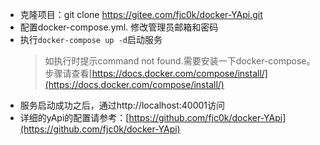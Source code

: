 - 克隆项目：git clone https://gitee.com/fjc0k/docker-YApi.git
- 配置docker-compose.yml. 修改管理员邮箱和密码
- 执行`docker-compose up -d`启动服务
  > 如执行时提示command not found.需要安装一下docker-compose。步骤请查看[https://docs.docker.com/compose/install/](https://docs.docker.com/compose/install/)
- 服务启动成功之后，通过http://localhost:40001访问
- 详细的yApi的配置请参考：[https://github.com/fjc0k/docker-YApi](https://github.com/fjc0k/docker-YApi)